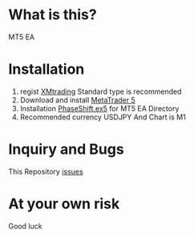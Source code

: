 # What is this?

MT5 EA

# Installation

1. regist <a href="https://clicks.affstrack.com/c?c=574014&l=ja&p=0">XMtrading</a> Standard type is recommended
1. Download and install <a href="https://clicks.affstrack.com/c?c=574014&l=ja&p=4">MetaTrader 5</a>
1. Installation [PhaseShift.ex5](PhaseShift.ex5) for MT5 EA Directory
1. Recommended currency USDJPY And Chart is M1

# Inquiry and Bugs

This Repository <a href="https://github.com/kiyomasa-sato-0519/PhaseShift/issues">issues</a>

# At your own risk

Good luck
